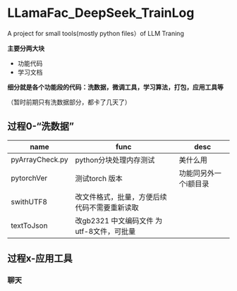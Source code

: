# LLamaFac_DeepSeek_TrainLog

A project for small tools(mostly python files）of LLM Traning

**主要分两大块**

* 功能代码
* 学习文档

**细分就是各个功能段的代码：洗数据，微调工具，学习算法，打包，应用工具等**

（暂时前期只有洗数据部分，都卡了几天了）

## 过程0-“洗数据”

| name            | func                                         | desc                  |
| --------------- | -------------------------------------------- | --------------------- |
| pyArrayCheck.py | python分块处理内存测试                       | 美什么用              |
| pytorchVer      | 测试torch 版本                               | 功能同另外一个i额目录 |
| swithUTF8       | 改文件格式，批量，方便后续代码不需要重新读取 |                       |
| textToJson      | 改gb2321 中文编码文件 为utf-8文件，可批量    |                       |

## 过程x-应用工具

### 聊天

